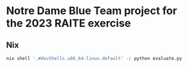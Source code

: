 # Notre Dame Blue Team project for the 2023 RAITE exercise

## Nix

```bash
nix shell '.#devShells.x86_64-linux.default' -c python evaluate.py
```